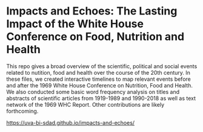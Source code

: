 # Impacts and Echoes: The Lasting Impact of the White House Conference on Food, Nutrition and Health

This repo gives a broad overview of the scientific, political and social events related to nutition, food and health over the course of the 20th century. In these files, we created interactive timelines to map relevant events before and after the 1969 White House Conference on Nutrition, Food and Health. We also conducted some basic word frequency analysis on titles and abstracts of scientific articles from 1919-1989 and 1990-2018 as well as text network of the 1969 WHC Report. Other contributions are likely forthcoming.

https://uva-bi-sdad.github.io/impacts-and-echoes/
